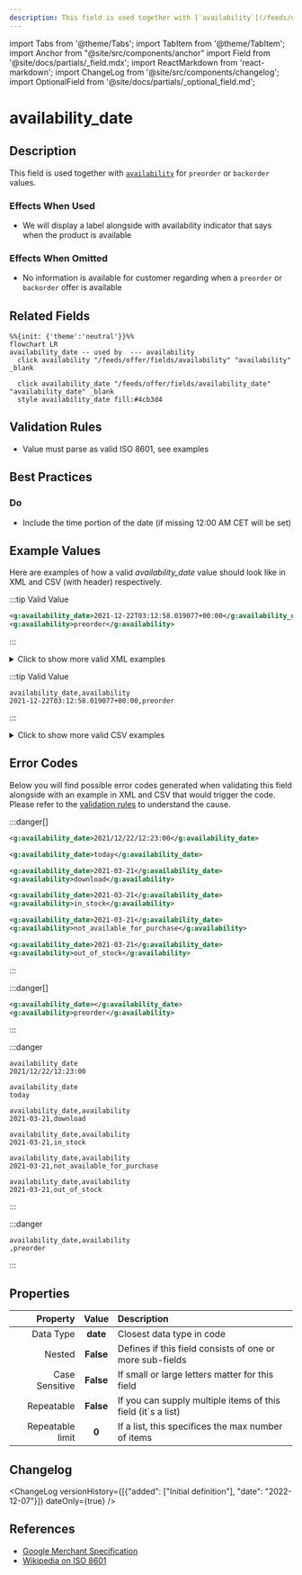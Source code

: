 ```yaml
---
description: This field is used together with [`availability`](/feeds/offer/fields/availability.md) for `preorder` or `backorder` values.
---
```


import Tabs from '@theme/Tabs';
import TabItem from '@theme/TabItem';
import Anchor from "@site/src/components/anchor"
import Field from '@site/docs/partials/_field.mdx';
import ReactMarkdown from 'react-markdown';
import ChangeLog from '@site/src/components/changelog';
import OptionalField from '@site/docs/partials/_optional_field.md';

# availability_date

<OptionalField/>

## Description

This field is used together with [`availability`](/feeds/offer/fields/availability.md) for `preorder` or `backorder` values.



### Effects When Used

- We will display a label alongside with availability indicator that says when the product is available



### Effects When Omitted

- No information is available for customer regarding when a `preorder` or `backorder` offer is available




## Related Fields

```mermaid
%%{init: {'theme':'neutral'}}%%
flowchart LR
availability_date -- used by  --- availability
  click availability "/feeds/offer/fields/availability" "availability" _blank

  click availability_date "/feeds/offer/fields/availability_date" "availability_date" _blank
  style availability_date fill:#4cb3d4
```




## Validation Rules

- Value must parse as valid ISO 8601, see examples


## Best Practices


### Do

- Include the time portion of the date (if missing 12:00 AM CET will be set)





## Example Values

Here are examples of how a valid *availability_date* value  should look like in XML and CSV (with header) respectively.

<Tabs>
  <TabItem value="valid_xml" label="XML" default>

:::tip Valid Value

```xml
<g:availability_date>2021-12-22T03:12:58.019077+00:00</g:availability_date>
<g:availability>preorder</g:availability>
```

:::

<details>
  <summary>Click to show more valid XML examples</summary>
  <div>

```xml
<g:availability_date>2021-12-22T03:12:58.019077+00:00</g:availability_date>
<g:availability>preorder</g:availability>
```

```xml
<g:availability_date>2021-03-21</g:availability_date>
<g:availability>preorder</g:availability>
```


  </div>
</details>

 </TabItem>
  <TabItem value="valid_csv" label="CSV">

:::tip Valid Value

```csv
availability_date,availability
2021-12-22T03:12:58.019077+00:00,preorder
```

:::

<details>
  <summary>Click to show more valid CSV examples</summary>
  <div>

```csv
availability_date,availability
2021-12-22T03:12:58.019077+00:00,preorder
```

```csv
availability_date,availability
2021-03-21,preorder
```


  </div>
</details>

  </TabItem>
</Tabs>

## Error Codes

Below you will find possible error codes generated when validating this field alongside with an example in XML and CSV that would trigger the code. Please refer to the [validation rules](#validation-rules) to understand the cause.

<Tabs>
  <TabItem value="invalid_xml" label="XML" default>

:::danger[**<Anchor id="validation_invalid_value" title="validation_invalid_value" />**]


```xml
<g:availability_date>2021/12/22/12:23:00</g:availability_date>
```
```xml
<g:availability_date>today</g:availability_date>
```
```xml
<g:availability_date>2021-03-21</g:availability_date>
<g:availability>download</g:availability>
```
```xml
<g:availability_date>2021-03-21</g:availability_date>
<g:availability>in_stock</g:availability>
```
```xml
<g:availability_date>2021-03-21</g:availability_date>
<g:availability>not_available_for_purchase</g:availability>
```
```xml
<g:availability_date>2021-03-21</g:availability_date>
<g:availability>out_of_stock</g:availability>
```

:::

:::danger[**<Anchor id="validation_missing_value" title="validation_missing_value" />**]


```xml
<g:availability_date></g:availability_date>
<g:availability>preorder</g:availability>
```

:::


 </TabItem>
  <TabItem value="invalid_csv" label="CSV">

:::danger <Anchor id="validation_invalid_value" title="validation_invalid_value" />

```csv
availability_date
2021/12/22/12:23:00
```
```csv
availability_date
today
```
```csv
availability_date,availability
2021-03-21,download
```
```csv
availability_date,availability
2021-03-21,in_stock
```
```csv
availability_date,availability
2021-03-21,not_available_for_purchase
```
```csv
availability_date,availability
2021-03-21,out_of_stock
```

:::

:::danger <Anchor id="validation_missing_value" title="validation_missing_value" />

```csv
availability_date,availability
,preorder
```

:::


  </TabItem>
</Tabs>

## Properties

|     **Property** |         **Value**          | **Description**                                              |
|-----------------:|:--------------------------:|:-------------------------------------------------------------|
|        Data Type |    **date**     | Closest data type in code                                    |
|           Nested |      **False**      | Defines if this field consists of one or more sub-fields     |
|   Case Sensitive |  **False**  | If small or large letters matter for this field              |
|       Repeatable |    **False**    | If you can supply multiple items of this field (it´s a list) |
| Repeatable limit | **0** | If a list, this specifices the max number of items           |

## Changelog
<ChangeLog versionHistory={[{"added": ["Initial definition"], "date": "2022-12-07"}]} dateOnly={true} />

## References
- [Google Merchant Specification](https://support.google.com/merchants/answer/6324470)
- [Wikipedia on ISO 8601](https://en.wikipedia.org/wiki/ISO_8601)
